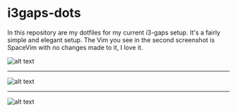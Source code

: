 # i3gaps-dots

In this repository are my dotfiles for my current i3-gaps setup. It's a fairly simple and elegant setup.
The Vim you see in the second screenshot is SpaceVim with no changes made to it, I love it.

![alt text](https://i.imgur.com/WbJCqSZ.png)

---------------------------------------------

![alt text](https://i.imgur.com/6HudKMT.png)

---------------------------------------------

![alt text](https://i.imgur.com/YJXyiEr.png)
